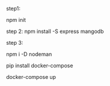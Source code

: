 step1:

npm init

step 2: 
npm install -S express mangodb

step 3: 

npm i -D nodeman

pip install docker-compose

docker-compose up